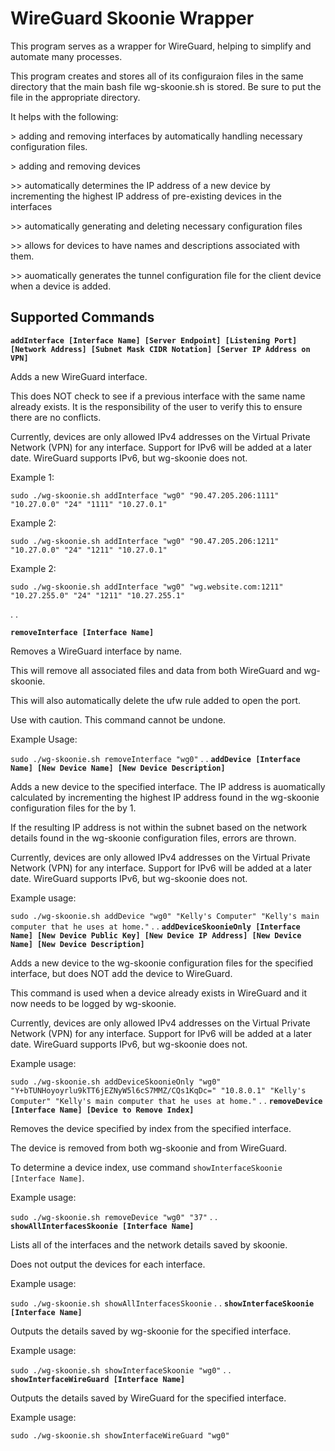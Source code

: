 
# WireGuard Skoonie Wrapper

This program serves as a wrapper for WireGuard, helping to simplify and automate many processes.

This program creates and stores all of its configuraion files in the same directory that the main bash file wg-skoonie.sh is stored. Be sure to put the file in the appropriate directory.

It helps with the following:

\> adding and removing interfaces by automatically handling necessary configuration files.

\> adding and removing devices

\>\> automatically determines the IP address of a new device by incrementing the highest IP address of pre-existing devices in the interfaces

\>\> automatically generating and deleting necessary configuration files

\>\> allows for devices to have names and descriptions associated with them.

\>\> auomatically generates the tunnel configuration file for the client device when a device is added.

## Supported Commands

**`addInterface [Interface Name] [Server Endpoint] [Listening Port] [Network Address] [Subnet Mask CIDR Notation] [Server IP Address on VPN]`**

Adds a new WireGuard interface.
	 
This does NOT check to see if a previous interface with the same name already exists. It is the responsibility of the user to verify this to ensure there are no conflicts.

Currently, devices are only allowed IPv4 addresses on the Virtual Private Network (VPN) for
any interface. Support for IPv6 will be added at a later date. WireGuard supports IPv6, but
wg-skoonie does not.

Example 1:

`sudo ./wg-skoonie.sh addInterface "wg0" "90.47.205.206:1111" "10.27.0.0" "24" "1111" "10.27.0.1"`

Example 2:

`sudo ./wg-skoonie.sh addInterface "wg0" "90.47.205.206:1211" "10.27.0.0" "24" "1211" "10.27.0.1"`

Example 2:

`sudo ./wg-skoonie.sh addInterface "wg0" "wg.website.com:1211" "10.27.255.0" "24" "1211" "10.27.255.1"`

.
.

**`removeInterface [Interface Name]`**

Removes a WireGuard interface by name.

This will remove all associated files and data from both WireGuard and wg-skoonie.

This will also automatically delete the ufw rule added to open the port.

Use with caution. This command cannot be undone.

Example Usage:

`sudo ./wg-skoonie.sh removeInterface "wg0"`
.
.
**`addDevice [Interface Name] [New Device Name] [New Device Description]`**

Adds a new device to the specified interface. The IP address is auomatically calculated
by incrementing the highest IP address found in the wg-skoonie configuration files for the
by 1.

If the resulting IP address is not within the subnet based on the network details found in
the wg-skoonie configuration files, errors are thrown.

Currently, devices are only allowed IPv4 addresses on the Virtual Private Network (VPN) for
any interface. Support for IPv6 will be added at a later date. WireGuard supports IPv6, but
wg-skoonie does not.

Example usage:

`sudo ./wg-skoonie.sh addDevice "wg0" "Kelly's Computer" "Kelly's main computer that he uses at home."`
.
.
**`addDeviceSkoonieOnly [Interface Name] [New Device Public Key] [New Device IP Address] [New Device Name] [New Device Description]`**

 Adds a new device to the wg-skoonie configuration files for the specified interface, but
does NOT add the device to WireGuard.

This command is used when a device already exists in WireGuard and it now needs to be
logged by wg-skoonie.

Currently, devices are only allowed IPv4 addresses on the Virtual Private Network (VPN) for
any interface. Support for IPv6 will be added at a later date. WireGuard supports IPv6, but
wg-skoonie does not.

Example usage:

`sudo ./wg-skoonie.sh addDeviceSkoonieOnly "wg0" "Y+bTUNHoyoyrlu9kTT6jEZNyW5l6cS7MMZ/CQs1KqDc=" "10.8.0.1" "Kelly's Computer" "Kelly's main computer that he uses at home."`
.
.
**`removeDevice [Interface Name] [Device to Remove Index]`**

Removes the device specified by index from the specified interface.

The device is removed from both wg-skoonie and from WireGuard.

To determine a device index, use command `showInterfaceSkoonie [Interface Name]`.

Example usage:

`sudo ./wg-skoonie.sh removeDevice "wg0" "37"`
.
.
**`showAllInterfacesSkoonie [Interface Name]`**

Lists all of the interfaces and the network details saved by skoonie.

Does not output the devices for each interface.

Example usage:

`sudo ./wg-skoonie.sh showAllInterfacesSkoonie`
.
.
**`showInterfaceSkoonie [Interface Name]`**

Outputs the details saved by wg-skoonie for the specified interface.

Example usage:

`sudo ./wg-skoonie.sh showInterfaceSkoonie "wg0"`
.
.
**`showInterfaceWireGuard [Interface Name]`**

Outputs the details saved by WireGuard for the specified interface.

Example usage:

`sudo ./wg-skoonie.sh showInterfaceWireGuard "wg0"`
